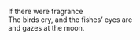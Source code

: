 If there were fragrance    
The birds cry, and the fishes’ eyes are     
and gazes at the moon.    

